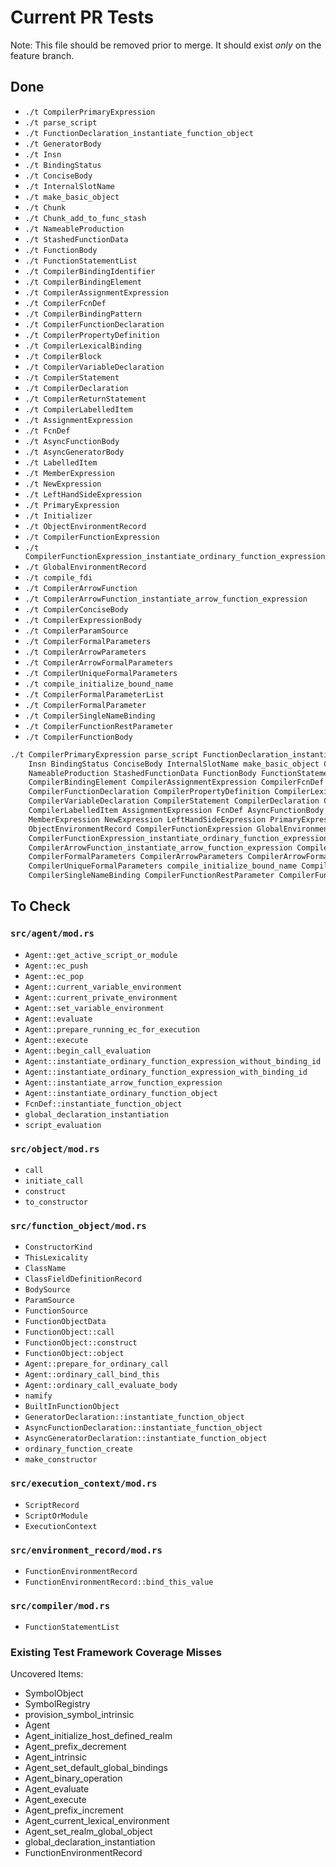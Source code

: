 # Current PR Tests

Note: This file should be removed prior to merge. It should exist _only_ on the feature branch.

## Done

* `./t CompilerPrimaryExpression`
* `./t parse_script`
* `./t FunctionDeclaration_instantiate_function_object`
* `./t GeneratorBody`
* `./t Insn`
* `./t BindingStatus`
* `./t ConciseBody`
* `./t InternalSlotName`
* `./t make_basic_object`
* `./t Chunk`
* `./t Chunk_add_to_func_stash`
* `./t NameableProduction`
* `./t StashedFunctionData`
* `./t FunctionBody`
* `./t FunctionStatementList`
* `./t CompilerBindingIdentifier`
* `./t CompilerBindingElement`
* `./t CompilerAssignmentExpression`
* `./t CompilerFcnDef`
* `./t CompilerBindingPattern`
* `./t CompilerFunctionDeclaration`
* `./t CompilerPropertyDefinition`
* `./t CompilerLexicalBinding`
* `./t CompilerBlock`
* `./t CompilerVariableDeclaration`
* `./t CompilerStatement`
* `./t CompilerDeclaration`
* `./t CompilerReturnStatement`
* `./t CompilerLabelledItem`
* `./t AssignmentExpression`
* `./t FcnDef`
* `./t AsyncFunctionBody`
* `./t AsyncGeneratorBody`
* `./t LabelledItem`
* `./t MemberExpression`
* `./t NewExpression`
* `./t LeftHandSideExpression`
* `./t PrimaryExpression`
* `./t Initializer`
* `./t ObjectEnvironmentRecord`
* `./t CompilerFunctionExpression`
* `./t CompilerFunctionExpression_instantiate_ordinary_function_expression`
* `./t GlobalEnvironmentRecord`
* `./t compile_fdi`
* `./t CompilerArrowFunction`
* `./t CompilerArrowFunction_instantiate_arrow_function_expression`
* `./t CompilerConciseBody`
* `./t CompilerExpressionBody`
* `./t CompilerParamSource`
* `./t CompilerFormalParameters`
* `./t CompilerArrowParameters`
* `./t CompilerArrowFormalParameters`
* `./t CompilerUniqueFormalParameters`
* `./t compile_initialize_bound_name`
* `./t CompilerFormalParameterList`
* `./t CompilerFormalParameter`
* `./t CompilerSingleNameBinding`
* `./t CompilerFunctionRestParameter`
* `./t CompilerFunctionBody`

```bash
./t CompilerPrimaryExpression parse_script FunctionDeclaration_instantiate_function_object GeneratorBody \
    Insn BindingStatus ConciseBody InternalSlotName make_basic_object Chunk Chunk_add_to_func_stash \
    NameableProduction StashedFunctionData FunctionBody FunctionStatementList CompilerBindingIdentifier \
    CompilerBindingElement CompilerAssignmentExpression CompilerFcnDef CompilerBindingPattern \
    CompilerFunctionDeclaration CompilerPropertyDefinition CompilerLexicalBinding CompilerBlock \
    CompilerVariableDeclaration CompilerStatement CompilerDeclaration CompilerReturnStatement \
    CompilerLabelledItem AssignmentExpression FcnDef AsyncFunctionBody AsyncGeneratorBody LabelledItem \
    MemberExpression NewExpression LeftHandSideExpression PrimaryExpression Initializer compile_fdi \
    ObjectEnvironmentRecord CompilerFunctionExpression GlobalEnvironmentRecord CompilerArrowFunction \
    CompilerFunctionExpression_instantiate_ordinary_function_expression CompilerConciseBody \
    CompilerArrowFunction_instantiate_arrow_function_expression CompilerExpressionBody CompilerParamSource \
    CompilerFormalParameters CompilerArrowParameters CompilerArrowFormalParameters CompilerFormalParameter \
    CompilerUniqueFormalParameters compile_initialize_bound_name CompilerFormalParameterList \
    CompilerSingleNameBinding CompilerFunctionRestParameter CompilerFunctionBody
```

## To Check

### `src/agent/mod.rs`

* `Agent::get_active_script_or_module`
* `Agent::ec_push`
* `Agent::ec_pop`
* `Agent::current_variable_environment`
* `Agent::current_private_environment`
* `Agent::set_variable_environment`
* `Agent::evaluate`
* `Agent::prepare_running_ec_for_execution`
* `Agent::execute`
* `Agent::begin_call_evaluation`
* `Agent::instantiate_ordinary_function_expression_without_binding_id`
* `Agent::instantiate_ordinary_function_expression_with_binding_id`
* `Agent::instantiate_arrow_function_expression`
* `Agent::instantiate_ordinary_function_object`
* `FcnDef::instantiate_function_object`
* `global_declaration_instantiation`
* `script_evaluation`

### `src/object/mod.rs`

* `call`
* `initiate_call`
* `construct`
* `to_constructor`

### `src/function_object/mod.rs`

* `ConstructorKind`
* `ThisLexicality`
* `ClassName`
* `ClassFieldDefinitionRecord`
* `BodySource`
* `ParamSource`
* `FunctionSource`
* `FunctionObjectData`
* `FunctionObject::call`
* `FunctionObject::construct`
* `FunctionObject::object`
* `Agent::prepare_for_ordinary_call`
* `Agent::ordinary_call_bind_this`
* `Agent::ordinary_call_evaluate_body`
* `namify`
* `BuiltInFunctionObject`
* `GeneratorDeclaration::instantiate_function_object`
* `AsyncFunctionDeclaration::instantiate_function_object`
* `AsyncGeneratorDeclaration::instantiate_function_object`
* `ordinary_function_create`
* `make_constructor`

### `src/execution_context/mod.rs`

* `ScriptRecord`
* `ScriptOrModule`
* `ExecutionContext`

### `src/environment_record/mod.rs`

* `FunctionEnvironmentRecord`
* `FunctionEnvironmentRecord::bind_this_value`

### `src/compiler/mod.rs`

* `FunctionStatementList`

### Existing Test Framework Coverage Misses

Uncovered Items:

* SymbolObject
* SymbolRegistry
* provision_symbol_intrinsic
* Agent
* Agent_initialize_host_defined_realm
* Agent_prefix_decrement
* Agent_intrinsic
* Agent_set_default_global_bindings
* Agent_binary_operation
* Agent_evaluate
* Agent_execute
* Agent_prefix_increment
* Agent_current_lexical_environment
* Agent_set_realm_global_object
* global_declaration_instantiation
* FunctionEnvironmentRecord
